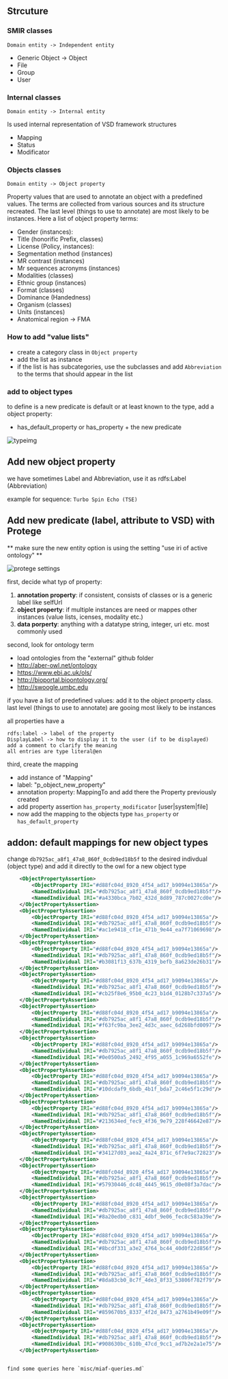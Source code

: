 

## Strcuture

### SMIR classes

`Domain entity -> Independent entity`

-   Generic Object -> Object
-   File
-   Group
-   User

### Internal classes

`Domain entity -> Internal entity`

Is used internal representation of VSD framework structures

- Mapping
- Status
- Modificator

### Objects classes

`Domain entity -> Object property`

Property values that are used to annotate an object with a predefined values. The terms are collected from various sources and its structure recreated. The last level (things to use to annotate) are most likely to be instances. Here a list of object property terms:

-   Gender (instances):
-   Title (honorific Prefix, classes)
-   License (Policy, instances):
-   Segmentation method (instances)
-   MR contrast (instances)
-   Mr sequences acronyms (instances)
-   Modalities (classes)
-   Ethnic group (instances)
-   Format (classes)
-   Dominance (Handedness)
-   Organism (classes)
-   Units (instances)
-   Anatomical region -> FMA





###  How to add "value lists" <span id="value"></span>

- create a category class in `Object property`
- add the list as instance
- if the list is has subcategories, use the subclasses and add `Abbreviation` to the terms that should appear in the list


### add to object types <span id="types"></span>
to define is a new predicate is default or at least known to the type, add a object property:

- has_default_property or has_property + the new predicate

![typeimg](assets/typeimg.png)


## Add new object property

we have sometimes Label and Abbreviation, use it as rdfs:Label (Abbreviation)

example for sequence: `Turbo Spin Echo (TSE)`

## Add new predicate (label, attribute to VSD) with Protege

** make sure the new entity option is using the setting "use iri of active ontology" **

![protege settings](assets/settings.png)

first, decide what typ of property:

1. **annotation property**: if consistent, consists of classes or is a generic label like selfUrl
2. **object property**: if multiple instances are need or mappes other instances (value lists, icenses, modality etc.)
3. **data porperty**: anything with a datatype string, integer, uri etc. most commonly used

second, look for ontology term

- load ontologies from the "external" github folder
- http://aber-owl.net/ontology
- https://www.ebi.ac.uk/ols/
- http://bioportal.bioontology.org/
- http://swoogle.umbc.edu

if you have a list of predefined values: add it to the object property class. last level (things to use to annotate) are gooing most likely to be instances

all properties have a

```
rdfs:label -> label of the property
DisplayLabel -> how to display it to the user (if to be displayed)
add a comment to clarify the meaning
all entries are type literal@en
```

third, create the mapping

- add instance of "Mapping"
- label: "p_object_new_property"
- annotation property: MappingTo and add there the Property previously created
- add property assertion `has_property_modificator` [user|system|file]
- now add the mapping to the objects type `has_property` or `has_default_property`

## addon: default mappings for new object types

change `db7925ac_a8f1_47a8_860f_0cdb9ed18b5f` to the desired indivdual (object type) and add it directly to the owl for a new object type

```xml
    <ObjectPropertyAssertion>
        <ObjectProperty IRI="#d88fc04d_8920_4f54_ad17_b9094e13865a"/>
        <NamedIndividual IRI="#db7925ac_a8f1_47a8_860f_0cdb9ed18b5f"/>
        <NamedIndividual IRI="#a4330bca_7b02_432d_8d89_787c0027cd0e"/>
    </ObjectPropertyAssertion>
    <ObjectPropertyAssertion>
        <ObjectProperty IRI="#d88fc04d_8920_4f54_ad17_b9094e13865a"/>
        <NamedIndividual IRI="#db7925ac_a8f1_47a8_860f_0cdb9ed18b5f"/>
        <NamedIndividual IRI="#ac1e9418_cf1e_471b_9e44_ea7f71069698"/>
    </ObjectPropertyAssertion>
    <ObjectPropertyAssertion>
        <ObjectProperty IRI="#d88fc04d_8920_4f54_ad17_b9094e13865a"/>
        <NamedIndividual IRI="#db7925ac_a8f1_47a8_860f_0cdb9ed18b5f"/>
        <NamedIndividual IRI="#b3081f13_637b_4319_befb_8a623de26b31"/>
    </ObjectPropertyAssertion>
    <ObjectPropertyAssertion>
        <ObjectProperty IRI="#d88fc04d_8920_4f54_ad17_b9094e13865a"/>
        <NamedIndividual IRI="#db7925ac_a8f1_47a8_860f_0cdb9ed18b5f"/>
        <NamedIndividual IRI="#cb25f8e6_95b0_4c23_b1d4_0128b7c337a5"/>
    </ObjectPropertyAssertion>
    <ObjectPropertyAssertion>
        <ObjectProperty IRI="#d88fc04d_8920_4f54_ad17_b9094e13865a"/>
        <NamedIndividual IRI="#db7925ac_a8f1_47a8_860f_0cdb9ed18b5f"/>
        <NamedIndividual IRI="#f63fc9ba_3ee2_4d3c_aaec_6d268bfd0097"/>
    </ObjectPropertyAssertion>
    <ObjectPropertyAssertion>
        <ObjectProperty IRI="#d88fc04d_8920_4f54_ad17_b9094e13865a"/>
        <NamedIndividual IRI="#db7925ac_a8f1_47a8_860f_0cdb9ed18b5f"/>
        <NamedIndividual IRI="#0e0500a5_2492_4f95_a055_1c969a6552fe"/>
    </ObjectPropertyAssertion>
    <ObjectPropertyAssertion>
        <ObjectProperty IRI="#d88fc04d_8920_4f54_ad17_b9094e13865a"/>
        <NamedIndividual IRI="#db7925ac_a8f1_47a8_860f_0cdb9ed18b5f"/>
        <NamedIndividual IRI="#10dcdaf9_6bdb_4b1f_bda7_2c46e5f1c29d"/>
    </ObjectPropertyAssertion>
    <ObjectPropertyAssertion>
        <ObjectProperty IRI="#d88fc04d_8920_4f54_ad17_b9094e13865a"/>
        <NamedIndividual IRI="#db7925ac_a8f1_47a8_860f_0cdb9ed18b5f"/>
        <NamedIndividual IRI="#213634ed_fec9_4f36_9e79_228f46642e87"/>
    </ObjectPropertyAssertion>
    <ObjectPropertyAssertion>
        <ObjectProperty IRI="#d88fc04d_8920_4f54_ad17_b9094e13865a"/>
        <NamedIndividual IRI="#db7925ac_a8f1_47a8_860f_0cdb9ed18b5f"/>
        <NamedIndividual IRI="#34127d03_aea2_4a24_871c_6f7e9ac72823"/>
    </ObjectPropertyAssertion>
    <ObjectPropertyAssertion>
        <ObjectProperty IRI="#d88fc04d_8920_4f54_ad17_b9094e13865a"/>
        <NamedIndividual IRI="#db7925ac_a8f1_47a8_860f_0cdb9ed18b5f"/>
        <NamedIndividual IRI="#57930446_dc48_4445_9615_d0e08f3a7dac"/>
    </ObjectPropertyAssertion>
    <ObjectPropertyAssertion>
        <ObjectProperty IRI="#d88fc04d_8920_4f54_ad17_b9094e13865a"/>
        <NamedIndividual IRI="#db7925ac_a8f1_47a8_860f_0cdb9ed18b5f"/>
        <NamedIndividual IRI="#8a20edb0_c831_4dbf_9e06_fec8c583a39e"/>
    </ObjectPropertyAssertion>
    <ObjectPropertyAssertion>
        <ObjectProperty IRI="#d88fc04d_8920_4f54_ad17_b9094e13865a"/>
        <NamedIndividual IRI="#db7925ac_a8f1_47a8_860f_0cdb9ed18b5f"/>
        <NamedIndividual IRI="#8bcdf331_a3e2_4764_bc44_40d0f22d856f"/>
    </ObjectPropertyAssertion>
    <ObjectPropertyAssertion>
        <ObjectProperty IRI="#d88fc04d_8920_4f54_ad17_b9094e13865a"/>
        <NamedIndividual IRI="#db7925ac_a8f1_47a8_860f_0cdb9ed18b5f"/>
        <NamedIndividual IRI="#8da83cb0_8c7f_4de3_8f33_53806f782f79"/>
    </ObjectPropertyAssertion>
    <ObjectPropertyAssertion>
        <ObjectProperty IRI="#d88fc04d_8920_4f54_ad17_b9094e13865a"/>
        <NamedIndividual IRI="#db7925ac_a8f1_47a8_860f_0cdb9ed18b5f"/>
        <NamedIndividual IRI="#859670b5_8337_4f2d_8473_a2761b49e09f"/>
    </ObjectPropertyAssertion>
    <ObjectPropertyAssertion>
        <ObjectProperty IRI="#d88fc04d_8920_4f54_ad17_b9094e13865a"/>
        <NamedIndividual IRI="#db7925ac_a8f1_47a8_860f_0cdb9ed18b5f"/>
        <NamedIndividual IRI="#908630bc_610b_47cd_9cc1_ad7b2e2a1e75"/>
    </ObjectPropertyAssertion>


find some queries here `misc/miaf-queries.md`